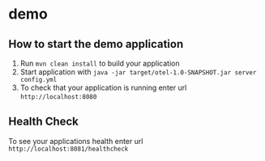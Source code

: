 # demo

How to start the demo application
---

1. Run `mvn clean install` to build your application
1. Start application with `java -jar target/otel-1.0-SNAPSHOT.jar server config.yml`
1. To check that your application is running enter url `http://localhost:8080`

Health Check
---

To see your applications health enter url `http://localhost:8081/healthcheck`
